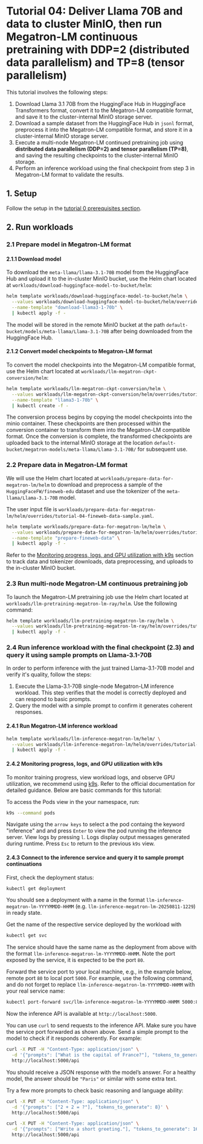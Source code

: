 # Tutorial 04: Deliver Llama 70B and data to cluster MinIO, then run Megatron-LM continuous pretraining with DDP=2 (distributed data parallelism) and TP=8 (tensor parallelism)

This tutorial involves the following steps:
1. Download Llama 3.1 70B from the HuggingFace Hub in HuggingFace Transformers format, convert it to the Megatron-LM compatible format, and save it to the cluster-internal MinIO storage server.
2. Download a sample dataset from the HuggingFace Hub in `jsonl` format, preprocess it into the Megatron-LM compatible format, and store it in a cluster-internal MinIO storage server.
3. Execute a multi-node Megatron-LM continued pretraining job using **distributed data parallelism (DDP=2) and tensor parallelism (TP=8)**, and saving the resulting checkpoints to the cluster-internal MinIO storage.
4. Perform an inference workload using the final checkpoint from step 3 in Megatron-LM format to validate the results.

## 1. Setup

Follow the setup in the [tutorial 0 prerequisites section](./tutorial-00-prerequisites.md).

## 2. Run workloads

### 2.1 Prepare model in Megatron-LM format

#### 2.1.1 Download model
To download the `meta-llama/llama-3.1-70B` model from the HuggingFace Hub and upload it to the in-cluster MinIO bucket, use the Helm chart located at `workloads/download-huggingface-model-to-bucket/helm`:

```bash
helm template workloads/download-huggingface-model-to-bucket/helm \
  --values workloads/download-huggingface-model-to-bucket/helm/overrides/tutorial-04-llama-3.1-70b.yaml \
  --name-template "download-llama3-1-70b" \
  | kubectl apply -f -
```

The model will be stored in the remote MinIO bucket at the path `default-bucket/models/meta-llama/Llama-3.1-70B` after being downloaded from the HuggingFace Hub.

#### 2.1.2 Convert model checkpoints to Megatron-LM format
To convert the model checkpoints into the Megatron-LM compatible format, use the Helm chart located at `workloads/llm-megatron-ckpt-conversion/helm`:

```bash
helm template workloads/llm-megatron-ckpt-conversion/helm \
  --values workloads/llm-megatron-ckpt-conversion/helm/overrides/tutorial-04-llama-3.1-70b.yaml \
  --name-template "llama3-1-70b" \
  | kubectl create -f -
```

The conversion process begins by copying the model checkpoints into the minio container. These checkpoints are then processed within the conversion container to transform them into the Megatron-LM compatible format. Once the conversion is complete, the transformed checkpoints are uploaded back to the internal MinIO storage at the location `default-bucket/megatron-models/meta-llama/Llama-3.1-70B/` for subsequent use.

### 2.2 Prepare data in Megatron-LM format

We will use the Helm chart located at `workloads/prepare-data-for-megatron-lm/helm` to download and preprocess a sample of the `HuggingFaceFW/fineweb-edu` dataset and use the tokenizer of the `meta-llama/Llama-3.1-70B` model.

The user input file is `workloads/prepare-data-for-megatron-lm/helm/overrides/tutorial-04-fineweb-data-sample.yaml`.

```bash
helm template workloads/prepare-data-for-megatron-lm/helm \
  --values workloads/prepare-data-for-megatron-lm/helm/overrides/tutorial-04-fineweb-data-sample.yaml \
  --name-template "prepare-fineweb-data" \
  | kubectl apply -f -
```

Refer to the [Monitoring progress, logs, and GPU utilization with k9s](./tutorial-00-prerequisites.md#monitoring-progress-logs-and-gpu-utilization-with-k9s) section to track data and tokenizer downloads, data preprocessing, and uploads to the in-cluster MinIO bucket.

### 2.3 Run multi-node Megatron-LM continuous pretraining job
To launch the Megatron-LM pretraining job use the Helm chart located at `workloads/llm-pretraining-megatron-lm-ray/helm`. Use the following command:

```bash
helm template workloads/llm-pretraining-megatron-lm-ray/helm \
  --values workloads/llm-pretraining-megatron-lm-ray/helm/overrides/tutorial-04-values-llama-70b-2ddp.yaml \
  | kubectl apply -f -
```

### 2.4 Run inference workload with the final checkpoint (2.3) and query it using sample prompts on Llama-3.1-70B


In order to perform inference with the just trained Llama-3.1-70B model and verify it's quality, follow the steps:

1. Execute the Llama-3.1-70B single-node Megatron-LM inference workload. This step verifies that the model is correctly deployed and can respond to basic prompts.
2. Query the model with a simple prompt to confirm it generates coherent responses.


#### 2.4.1 Run Megatron-LM inference workload

```bash
helm template workloads/llm-inference-megatron-lm/helm/ \
  --values workloads/llm-inference-megatron-lm/helm/overrides/tutorial-04-llama-3-1-70b.yaml \
  | kubectl apply -f -
```

#### 2.4.2 Monitoring progress, logs, and GPU utilization with k9s

To monitor training progress, view workload logs, and observe GPU utilization, we recommend using [k9s](https://k9scli.io/). Refer to the official documentation for detailed guidance. Below are basic commands for this tutorial:

To access the Pods view in the your namespace, run:

```bash
k9s --command pods
```

Navigate using the `arrow keys` to select a the pod containg the keyword "inference" and  and press `Enter` to view the pod running the inference server. View logs by pressing `l`. Logs display output messages generated during runtime. Press `Esc` to return to the previous `k9s` view.

#### 2.4.3 Connect to the inference service and query it to sample prompt continuations

First, check the deployment status:

```bash
kubectl get deployment
```
You should see a deployment with a name in the format `llm-inference-megatron-lm-YYYYMMDD-HHMM` (e.g. `llm-inference-megatron-lm-20250811-1229`) in ready state.

Get the name of the respective service deployed by the workload with

```bash
kubectl get svc
```

The service should have the same name as the deployment from above with the format `llm-inference-megatron-lm-YYYYMMDD-HHMM`. Note the port exposed by the service, it is expected to be the port `80`.

Forward the service port to your local machine, e.g., in the example below, remote port `80` to local port `5000`. For example, use the following command, and do not forget to replace `llm-inference-megatron-lm-YYYYMMDD-HHMM` with your real service name:

```bash
kubectl port-forward svc/llm-inference-megatron-lm-YYYYMMDD-HHMM 5000:80
```

Now the inference API is available at `http://localhost:5000`.

You can use `curl` to send requests to the inference API. Make sure you have the service port forwarded as shown above. Send a simple prompt to the model to check if it responds coherently. For example:

```bash
curl -X PUT -H "Content-Type: application/json" \
  -d '{"prompts": ["What is the capital of France?"], "tokens_to_generate": 32}' \
  http://localhost:5000/api
```

You should receive a JSON response with the model’s answer. For a healthy model, the answer should be `"Paris"` or similar with some extra text.

Try a few more prompts to check basic reasoning and language ability:

```bash
curl -X PUT -H "Content-Type: application/json" \
  -d '{"prompts": ["2 + 2 = ?"], "tokens_to_generate": 8}' \
  http://localhost:5000/api

curl -X PUT -H "Content-Type: application/json" \
  -d '{"prompts": ["Write a short greeting."], "tokens_to_generate": 16}' \
  http://localhost:5000/api
```
